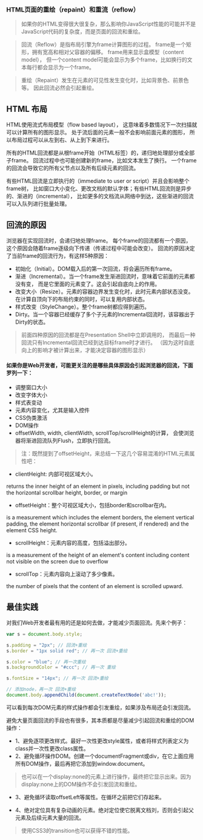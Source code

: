 ### HTML页面的重绘（repaint）和重流（reflow）


>如果你的HTML变得很大很复杂，那么影响你JavaScript性能的可能并不是JavaScript代码的复杂度，而是页面的回流和重绘。

>回流（Reflow）是指布局引擎为frame计算图形的过程。 frame是一个矩形，拥有宽高和相对父容器的偏移。
frame用来显示盒模型（content model）， 但一个content model可能会显示为多个frame，比如换行的文本每行都会显示为一个frame。

>重绘（Repaint）发生在元素的可见性发生变化时，比如背景色、前景色等。 因此回流必然会引起重绘。

## HTML 布局
HTML使用流式布局模型（flow based layout）， 这意味着多数情况下一次扫描就可以计算所有的图形显示。 处于流后面的元素一般不会影响前面元素的图形， 所以布局过程可以从左到右、从上到下来进行。

所有的HTML回流都是从根frame开始（HTML标签）的，递归地处理部分或全部子frame。 回流过程中也可能创建新的frame，比如文本发生了换行。 一个frame的回流会导致它的所有父节点以及所有后续元素的回流。

有些HTML回流是立即执行的（immediate to user or script）并且会影响整个frame树， 比如窗口大小变化、更改文档的默认字体；有些HTML回流则是异步的、渐进的（incremental）， 比如更多的文档流从网络中到达，这些渐进的回流可以入队列进行批量处理。

## 回流的原因
浏览器在实现回流时，会递归地处理frame。 每个frame的回流都有一个原因， 这个原因会随着frame逐级向下传递（传递过程中可能会改变）。 回流的原因决定了当前frame的回流行为，有这样5种原因：
<br/>
- 初始化（Initial）。DOM载入后的第一次回流，将会遍历所有frame。<br/>
- 渐进（Incremental）。当一个frame发生渐进回流时，意味着它前面的元素都没有变， 而是它里面的元素变了。这会引起自底向上的作用。<br/>
- 改变大小（Resize）。元素的容器边界发生变化时，此时元素内部状态没变。 在计算自顶向下的布局约束的同时，可以复用内部状态。<br/>
- 样式改变（StyleChange）。整个frame树都应得到遍历。<br/>
- Dirty。当一个容器已经缓存了多个子元素的Incremental回流时，该容器出于Dirty的状态。<br/>

> 前面四种原因的回流都是在Presentation Shell中立即调用的， 而最后一种回流只有Incremental回流已经到达目标frame时才进行。 
（因为这时自底向上的影响才被计算出来，才能决定容器的图形显示）

#### 如果你是Web开发者，可能更关注的是哪些具体原因会引起浏览器的回流，下面罗列一下：

- 调整窗口大小
- 改变字体大小
- 样式表变动
- 元素内容变化，尤其是输入控件
- CSS伪类激活
- DOM操作
- offsetWidth, width, clientWidth, scrollTop/scrollHeight的计算， 会使浏览器将渐进回流队列Flush，立即执行回流。


> 注：既然提到了offsetHeight，来总结一下这几个容易混淆的HTML元素属性吧：

- clientHeight: 内部可视区域大小。

returns the inner height of an element in pixels, including padding but not the horizontal scrollbar height, border, or margin

- offsetHeight：整个可视区域大小，包括border和scrollbar在内。

is a measurement which includes the element borders, the element vertical padding, the element horizontal scrollbar (if present, if rendered) and the element CSS height.

- scrollHeight：元素内容的高度，包括溢出部分。

is a measurement of the height of an element's content including content not visible on the screen due to overflow

- scrollTop：元素内容向上滚动了多少像素。

the number of pixels that the content of an element is scrolled upward.



## 最佳实践
对我们Web开发者最有用的还是如何去做，才能减少页面回流。先来个例子：
```javascript
var s = document.body.style; 

s.padding = "2px"; // 回流+重绘
s.border = "1px solid red"; // 再一次 回流+重绘

s.color = "blue"; // 再一次重绘
s.backgroundColor = "#ccc"; // 再一次 重绘

s.fontSize = "14px"; // 再一次 回流+重绘

// 添加node，再一次 回流+重绘
document.body.appendChild(document.createTextNode('abc!'));
```

可以看到每次DOM元素的样式操作都会引发重绘，如果涉及布局还会引发回流。

避免大量页面回流的手段也有很多，其本质都是尽量减少引起回流和重绘的DOM操作：

- 1、避免逐项更改样式。最好一次性更改style属性，或者将样式列表定义为class并一次性更改class属性。
- 2、避免循环操作DOM。创建一个documentFragment或div，在它上面应用所有DOM操作，最后再把它添加到window.document。

> 也可以在一个display:none的元素上进行操作，最终把它显示出来。因为display:none上的DOM操作不会引发回流和重绘。

- 3、避免循环读取offsetLeft等属性。在循环之前把它们存起来。

- 4、绝对定位具有复杂动画的元素。绝对定位使它脱离文档刘，否则会引起父元素及后续元素大量的回流。

>使用CSS3的transition也可以获得不错的性能。





